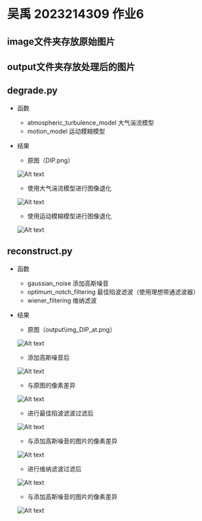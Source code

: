 # 吴禹 2023214309 作业6

## image文件夹存放原始图片

## output文件夹存放处理后的图片

## degrade.py

* 函数
  * atmospheric_turbulence_model 大气湍流模型
  * motion_model 运动模糊模型
* 结果
  * 原图（DIP.png）

  ![Alt text](image/DIP.bmp)

  * 使用大气湍流模型进行图像退化

  ![Alt text](output/img_DIP_at.png)

  * 使用运动模糊模型进行图像退化

  ![Alt text](output/img_DIP_motion.png)

## reconstruct.py

* 函数
  * gaussian_noise 添加高斯噪音
  * optimum_notch_filtering 最佳陷波滤波（使用理想带通滤波器）
  * wiener_filtering 维纳滤波
* 结果
  * 原图（output\img_DIP_at.png）

  ![Alt text](output/img_DIP_at.png)

  * 添加高斯噪音后

  ![Alt text](output/img_DIP_at_noise.png)

  * 与原图的像素差异

  ![Alt text](output/img_diff_noise.png)

  * 进行最佳陷波滤波过滤后

  ![Alt text](output/img_DIP_at_reconstruct_optimum.png)

  * 与添加高斯噪音的图片的像素差异

  ![Alt text](output/img_diff_optimum.png)

  * 进行维纳滤波过滤后

  ![Alt text](output/img_DIP_at_reconstruct_wiener.png)

  * 与添加高斯噪音的图片的像素差异

  ![Alt text](output/img_diff_wiener.png)
  